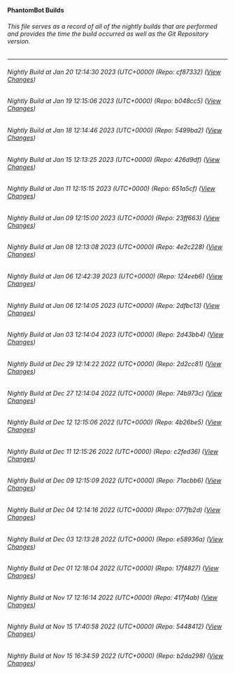**PhantomBot Builds**

###### This file serves as a record of all of the nightly builds that are performed and provides the time the build occurred as well as the Git Repository version.
-------------------------------------------------------------------------------------------------------------
###### Nightly Build at Jan 20 12:14:30 2023 (UTC+0000) (Repo: cf87332) ([View Changes](https://github.com/Psychoboy/PhantomBot/compare/b048cc5...cf87332))
###### Nightly Build at Jan 19 12:15:06 2023 (UTC+0000) (Repo: b048cc5) ([View Changes](https://github.com/Psychoboy/PhantomBot/compare/5499ba2...b048cc5))
###### Nightly Build at Jan 18 12:14:46 2023 (UTC+0000) (Repo: 5499ba2) ([View Changes](https://github.com/Psychoboy/PhantomBot/compare/426d9df...5499ba2))
###### Nightly Build at Jan 15 12:13:25 2023 (UTC+0000) (Repo: 426d9df) ([View Changes](https://github.com/Psychoboy/PhantomBot/compare/651a5cf...426d9df))
###### Nightly Build at Jan 11 12:15:15 2023 (UTC+0000) (Repo: 651a5cf) ([View Changes](https://github.com/Psychoboy/PhantomBot/compare/23ff663...651a5cf))
###### Nightly Build at Jan 09 12:15:00 2023 (UTC+0000) (Repo: 23ff663) ([View Changes](https://github.com/Psychoboy/PhantomBot/compare/4e2c228...23ff663))
###### Nightly Build at Jan 08 12:13:08 2023 (UTC+0000) (Repo: 4e2c228) ([View Changes](https://github.com/Psychoboy/PhantomBot/compare/124eeb6...4e2c228))
###### Nightly Build at Jan 06 12:42:39 2023 (UTC+0000) (Repo: 124eeb6) ([View Changes](https://github.com/Psychoboy/PhantomBot/compare/2dfbc13...124eeb6))
###### Nightly Build at Jan 06 12:14:05 2023 (UTC+0000) (Repo: 2dfbc13) ([View Changes](https://github.com/Psychoboy/PhantomBot/compare/2d43bb4...2dfbc13))
###### Nightly Build at Jan 03 12:14:04 2023 (UTC+0000) (Repo: 2d43bb4) ([View Changes](https://github.com/Psychoboy/PhantomBot/compare/2d2cc81...2d43bb4))
###### Nightly Build at Dec 29 12:14:22 2022 (UTC+0000) (Repo: 2d2cc81) ([View Changes](https://github.com/Psychoboy/PhantomBot/compare/74b973c...2d2cc81))
###### Nightly Build at Dec 27 12:14:04 2022 (UTC+0000) (Repo: 74b973c) ([View Changes](https://github.com/Psychoboy/PhantomBot/compare/4b26be5...74b973c))
###### Nightly Build at Dec 12 12:15:06 2022 (UTC+0000) (Repo: 4b26be5) ([View Changes](https://github.com/Psychoboy/PhantomBot/compare/c2fed36...4b26be5))
###### Nightly Build at Dec 11 12:15:26 2022 (UTC+0000) (Repo: c2fed36) ([View Changes](https://github.com/Psychoboy/PhantomBot/compare/71acbb6...c2fed36))
###### Nightly Build at Dec 09 12:15:09 2022 (UTC+0000) (Repo: 71acbb6) ([View Changes](https://github.com/Psychoboy/PhantomBot/compare/077fb2d...71acbb6))
###### Nightly Build at Dec 04 12:14:16 2022 (UTC+0000) (Repo: 077fb2d) ([View Changes](https://github.com/Psychoboy/PhantomBot/compare/e58936a...077fb2d))
###### Nightly Build at Dec 03 12:13:28 2022 (UTC+0000) (Repo: e58936a) ([View Changes](https://github.com/Psychoboy/PhantomBot/compare/17f4827...e58936a))
###### Nightly Build at Dec 01 12:18:04 2022 (UTC+0000) (Repo: 17f4827) ([View Changes](https://github.com/Psychoboy/PhantomBot/compare/417f4ab...17f4827))
###### Nightly Build at Nov 17 12:16:14 2022 (UTC+0000) (Repo: 417f4ab) ([View Changes](https://github.com/Psychoboy/PhantomBot/compare/5448412...417f4ab))
###### Nightly Build at Nov 15 17:40:58 2022 (UTC+0000) (Repo: 5448412) ([View Changes](https://github.com/Psychoboy/PhantomBot/compare/b2da298...5448412))
###### Nightly Build at Nov 15 16:34:59 2022 (UTC+0000) (Repo: b2da298) ([View Changes](https://github.com/Psychoboy/PhantomBot/compare/c094bb0...b2da298))
